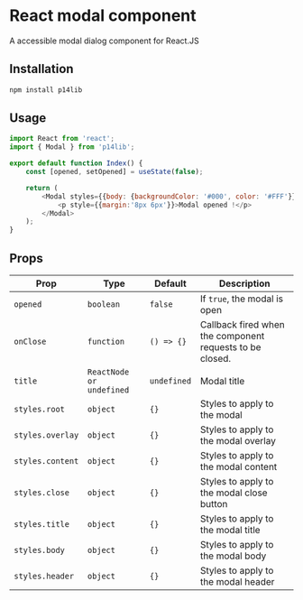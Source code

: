 # React modal component

A accessible modal dialog component for React.JS

## Installation

```sh
npm install p14lib
```

## Usage

```js
import React from 'react';
import { Modal } from 'p14lib';

export default function Index() {
	const [opened, setOpened] = useState(false);

	return (
		<Modal styles={{body: {backgroundColor: '#000', color: '#FFF'}}} opened={opened} onClose={() => setOpened(false)}>
			<p style={{margin:'8px 6px'}}>Modal opened !</p>
		</Modal>
	);
}
```

## Props

| Prop | Type | Default | Description |
| --- | --- | --- | --- |
| `opened` | `boolean` | `false` | If `true`, the modal is open |
| `onClose` | `function` | `() => {}` | Callback fired when the component requests to be closed. |
| `title` | `ReactNode or undefined` | `undefined` | Modal title |
| `styles.root` | `object` | `{}` | Styles to apply to the modal |
| `styles.overlay` | `object` | `{}` | Styles to apply to the modal overlay |
| `styles.content` | `object` | `{}` | Styles to apply to the modal content |
| `styles.close` | `object` | `{}` | Styles to apply to the modal close button |
| `styles.title` | `object` | `{}` | Styles to apply to the modal title |
| `styles.body` | `object` | `{}` | Styles to apply to the modal body |
| `styles.header` | `object` | `{}` | Styles to apply to the modal header |
